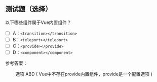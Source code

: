 ## 测试题（选择）

以下哪些组件属于Vue内置组件？

- [ ] A：`<transition></transition>`
- [ ] B：`<teleport></teleport>`
- [ ] C：`<provide></provide>`
- [ ] D：`<component></component>`

参考答案：

&emsp;&emsp; 选项 ABD  ( Vue中不存在provide内置组件，provide是一个配置选项 )